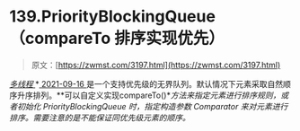 <!--yml
category: 未分类
date: 0001-01-01 00:00:00
--->

# 139.PriorityBlockingQueue（compareTo 排序实现优先）

> 原文：[https://zwmst.com/3197.html](https://zwmst.com/3197.html)

   [ *多线程* ](https://zwmst.com/%e5%a4%9a%e7%ba%bf%e7%a8%8b)*[ <time datetime="2021-09-17T00:28:30+08:00"> 2021-09-16 </time> ](https://zwmst.com/3197.html)  是一个支持优先级的无界队列。默认情况下元素采取自然顺序升序排列。**可以自定义实现compareTo()**方法来指定元素进行排序规则，或者初始化 PriorityBlockingQueue 时，指定构造参数 Comparator 来对元素进行排序。需要注意的是不能保证同优先级元素的顺序。*